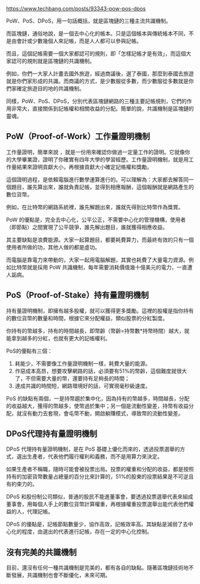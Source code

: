 https://www.techbang.com/posts/93343-pow-pos-dpos

PoW、PoS、DPoS，用一句話概括，就是區塊鏈的三種主流共識機制。 

而區塊鏈，通俗地說，是一個去中心化的帳本。只是這個帳本與傳統帳本不同，不是由會計或少數幾個人來記帳，而是人人都可以參與記帳。 

而且，這個記帳需要一個大家都認可的規則，即「怎樣記帳才是有效」，而這個大家認可的規則就是區塊鏈的共識機制。 

例如，你們一大家人計畫去國外旅遊，經過商議後，選了泰國，那麼到泰國去旅遊就是你們家形成的共識。而商議的方式，是少數服從多數，而少數服從多數就是你們家確定旅遊目的地的共識機制。 

同樣，PoW、PoS、DPoS，分別代表區塊鏈網路的三種主要記帳規則，它們的作用非常大，直接關係到記帳權和相關收益的分配。簡單的說，共識機制是區塊鏈的靈魂。 

## PoW（Proof-of-Work）工作量證明機制

工作量證明，簡單來說 ，就是一份用來確認你做過一定量工作的證明。它就像你的大學畢業證，證明了你確實有四年大學的學習經歷。工作量證明機制，就是用工作量結果來證明貢獻大小，再根據貢獻大小確定記帳權和獎勵。 

這個證明過程，是依賴電腦進行數學運算進行的。可以理解為：大家都去解答同一個題目，誰先算出來，誰就負責記帳，並得到相應報酬，這個報酬就是網路產生的數位貨幣。 

例如，在比特幣的網路系統裡，誰先解題出來，誰就先得到比特幣作為獎賞。 

PoW 的優點是，完全去中心化，公平公正，不需要中心化的管理機構，使用者（即節點）之間實現了公平競爭，誰先解出題目，誰就獲得相應收益。 

其主要缺點是浪費能源。大家一起算題目，都要耗費算力，而最終有效的只有一個使用者所做的功，其他人做的都是虛功。 

而電腦是靠電力來帶動的，大家一起用電腦解題，其實也耗費了大量電力資源。例如比特幣就是採用 PoW 共識機制，每年需要消耗價值幾十億美元的電力，一直遭人詬病。 

## PoS（Proof-of-Stake）持有量證明機制

持有量證明機制，即擁有越多股權，就可以獲得更多獎勵。這裡的股權是指你持有的數位貨幣的數量和時間，根據它來分配權益，類似股票的分紅製度。 

你持有的幣越多，持有的時間越長，即幣齡（幣齡=持幣數*持幣時間）越大，就能拿到越多的分紅，也就有更大的記帳權利。 

PoS的優點有三個： 

1. 耗能少，不需要像工作量證明機制一樣，耗費大量的能源。 
2. 作惡成本高昂，想要攻擊網路的話，必須要有51%的幣齡，這個難度就很大了，不但需要大量的幣，還要持有足夠長的時間； 
3. 達成共識的時間短，網路環境好的話，可實現毫秒級速度。 

PoS 的缺點有兩個，一是持幣趨於集中化，因為持有的幣越多，時間越長，分配的收益越大，獲得的幣越多，使幣過於集中；另一個是流動性變差，持幣有收益分配，就沒有動力去套現，會屯幣不動，開啟躺賺模式，導致幣的流動性變差。 

## DPoS代理持有量證明機制

DPoS 代理持有量證明機制，是在 PoS 基礎上優化而來的，透過投票選舉的方式，選出生產者，代表他們履行權利和義務，而不是用算力來決定。 

如果生產者不稱職，隨時可能會被投票出局。投票的權重和分配的收益，都是按照持有的加密貨幣數量占總量的百分比來計算的，51%的股東的投票結果是不可逆且有約束力的。 

DPoS 和股份制公司類似，普通的股民不能進董事會，要透過投票選舉代表來組成董事會，用每個人手上的數位貨幣計算權重，再根據權重投票選舉出能代表他們權益的人，代理記帳。 

DPoS 的優點是，記帳節點數量少，協作高效，記帳效率高。其缺點是減弱了去中心化的程度，由選出的代表進行記帳，存在一定的中心化控制。 

## 沒有完美的共識機制

目前，還沒有任何一種共識機制是完美的，都有各自的缺點。隨著區塊鏈技術地不斷發展，共識機制也會不斷優化，未來可期。